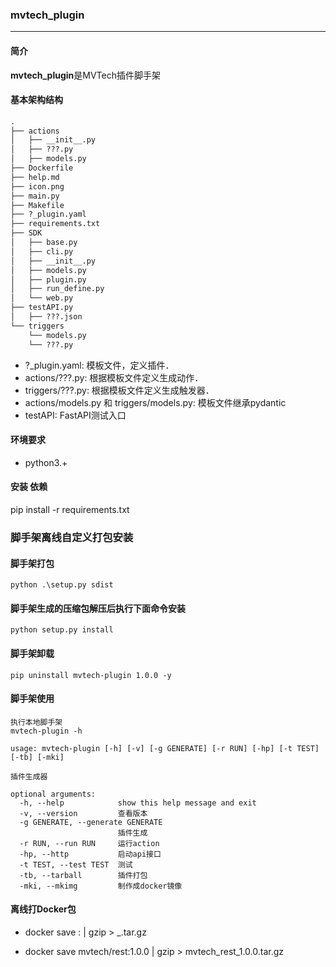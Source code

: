 ### mvtech_plugin

---

#### 简介
**mvtech_plugin**是MVTech插件脚手架

#### 基本架构结构
```txt
.
├── actions
│   ├── __init__.py
│   ├── ???.py     
│   ├── models.py
├── Dockerfile
├── help.md
├── icon.png
├── main.py
├── Makefile
├── ?_plugin.yaml
├── requirements.txt
├── SDK
│   ├── base.py
│   ├── cli.py
│   ├── __init__.py
│   ├── models.py
│   ├── plugin.py
│   ├── run_define.py
│   └── web.py
├── testAPI.py
│   ├── ???.json
└── triggers
    └── models.py
    └── ???.py
```

- ?_plugin.yaml: 模板文件，定义插件．
- actions/???.py: 根据模板文件定义生成动作．
- triggers/???.py: 根据模板文件定义生成触发器．
- actions/models.py 和 triggers/models.py: 模板文件继承pydantic
- testAPI: FastAPI测试入口

#### 环境要求
- python3.+

#### 安装 依赖
pip install -r requirements.txt

### 脚手架离线自定义打包安装

#### 脚手架打包
    python .\setup.py sdist


#### 脚手架生成的压缩包解压后执行下面命令安装
    python setup.py install

#### 脚手架卸载
    pip uninstall mvtech-plugin 1.0.0 -y

#### 脚手架使用
    执行本地脚手架
    mvtech-plugin -h
```
usage: mvtech-plugin [-h] [-v] [-g GENERATE] [-r RUN] [-hp] [-t TEST] [-tb] [-mki]

插件生成器

optional arguments:
  -h, --help            show this help message and exit
  -v, --version         查看版本
  -g GENERATE, --generate GENERATE
                        插件生成
  -r RUN, --run RUN     运行action
  -hp, --http           启动api接口
  -t TEST, --test TEST  测试
  -tb, --tarball        插件打包
  -mki, --mkimg         制作成docker镜像     
```
#### 离线打Docker包
- docker save <myimage>:<tag> | gzip > <myimage>_<tag>.tar.gz

- docker save mvtech/rest:1.0.0 | gzip > mvtech_rest_1.0.0.tar.gz